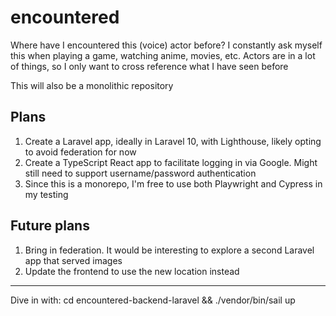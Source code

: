 # encountered

Where have I encountered this (voice) actor before? I constantly ask myself this when playing a game, watching anime, movies, etc. Actors are in a lot of things, so I only want to cross reference what I have seen before

This will also be a monolithic repository

## Plans

1. Create a Laravel app, ideally in Laravel 10, with Lighthouse, likely opting to avoid federation for now
1. Create a TypeScript React app to facilitate logging in via Google. Might still need to support username/password authentication
1. Since this is a monorepo, I'm free to use both Playwright and Cypress in my testing

## Future plans

1. Bring in federation. It would be interesting to explore a second Laravel app that served images
1. Update the frontend to use the new location instead

---

Dive in with: cd encountered-backend-laravel && ./vendor/bin/sail up
